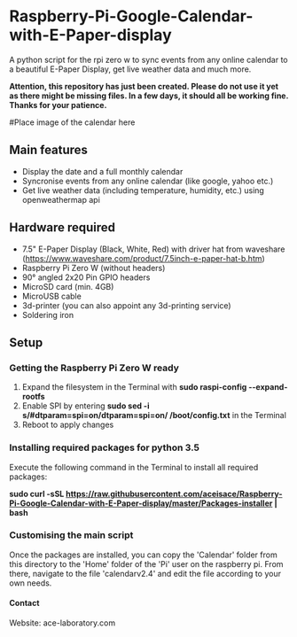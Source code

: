 # Raspberry-Pi-Google-Calendar-with-E-Paper-display
A python script for the rpi zero w to sync events from any online calendar to a beautiful E-Paper Display, get live weather data and much more. 

**Attention, this repository has just been created. Please do not use it yet as there might be missing files. In a few days, it should all be working fine. Thanks for your patience.**

#Place image of the calendar here

## Main features
* Display the date and a full monthly calendar
* Syncronise events from any online calendar (like google, yahoo etc.)
* Get live weather data (including temperature, humidity, etc.) using openweathermap api

## Hardware required
* 7.5" E-Paper Display (Black, White, Red) with driver hat from waveshare (https://www.waveshare.com/product/7.5inch-e-paper-hat-b.htm)
* Raspberry Pi Zero W (without headers)
* 90° angled 2x20 Pin GPIO headers
* MicroSD card (min. 4GB)
* MicroUSB cable
* 3d-printer (you can also appoint any 3d-printing service)
* Soldering iron

## Setup

### Getting the Raspberry Pi Zero W ready
1. Expand the filesystem in the Terminal with **sudo raspi-config --expand-rootfs**
2. Enable SPI by entering **sudo sed -i s/#dtparam=spi=on/dtparam=spi=on/ /boot/config.txt** in the Terminal
3. Reboot to apply changes

### Installing required packages for python 3.5
Execute the following command in the Terminal to install all required packages:

**sudo curl -sSL https://raw.githubusercontent.com/aceisace/Raspberry-Pi-Google-Calendar-with-E-Paper-display/master/Packages-installer | bash**

### Customising the main script
Once the packages are installed, you can copy the 'Calendar' folder from this directory to the 'Home' folder of the 'Pi' user on the raspberry pi. From there, navigate to the file 'calendarv2.4' and edit the file according to your own needs.








#### Contact
Website: ace-laboratory.com

